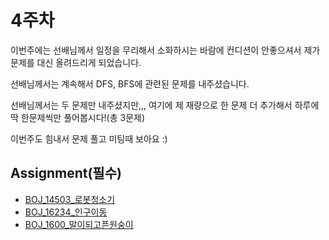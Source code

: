 # 4주차

이번주에는 선배님께서 일정을 무리해서 소화하시는 바람에 컨디션이 안좋으셔서 제가 문제를 대신 올려드리게 되었습니다.

선배님께서는 계속해서 DFS, BFS에 관련된 문제를 내주셨습니다.

선배님께서는 두 문제만 내주셨지만,,, 여기에 제 재량으로 한 문제 더 추가해서 하루에 딱 한문제씩만 풀어봅시다!(총 3문제)

이번주도 힘내서 문제 풀고 미팅때 보아요 :)

## Assignment(필수)

* [BOJ_14503_로봇청소기](https://www.acmicpc.net/problem/14503)
* [BOJ_16234_인구이동](https://www.acmicpc.net/problem/16234)
* [BOJ_1600_말이되고픈원숭이](https://www.acmicpc.net/problem/1600)





